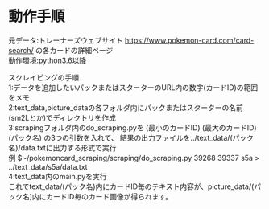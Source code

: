 # 動作手順
元データ:トレーナーズウェブサイト https://www.pokemon-card.com/card-search/ の各カードの詳細ページ  
動作環境:python3.6以降

スクレイピングの手順  
1:データを追加したいパックまたはスターターのURL内の数字(カードID)の範囲をメモ  
2:text_data,picture_dataの各フォルダ内にパックまたはスターターの名前(sm2Lとか)でディレクトリを作成  
3:scrapingフォルダ内のdo_scraping.pyを (最小のカードID) (最大のカードID) (パック名) の3つの引数を入れて、
結果の出力ファイルを../text_data/(パック名)/data.txtに出力する形式で実行  
例 $~/pokemoncard_scraping/scraping/do_scraping.py 39268 39337 s5a > ../text_data/s5a/data.txt  
4:text_data内のmain.pyを実行  
これでtext_data/(パック名)内にカードID毎のテキスト内容が、picture_data/(パック名)内にカードID毎のカード画像が得られます。

